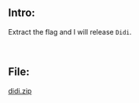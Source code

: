 ## Intro:

Extract the flag and I will release `Didi`. 

<br/>

## File:
[didi.zip](https://github.com/ChronosPK/Sibiu_Academic_CTF/files/10286106/didi.zip)

